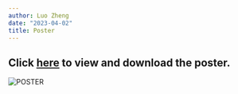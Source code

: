 ```yaml
---
author: Luo Zheng
date: "2023-04-02"
title: Poster
---
```


## Click [here](/poster_vaa.pdf 'poster') to view and download the poster.

![POSTER](/poster_1.png 'POSTER')